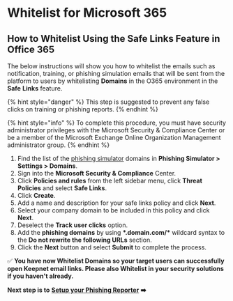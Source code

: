 # Whitelist for Microsoft 365

## How to Whitelist Using the Safe Links Feature in Office 365 <a href="#how-to-whitelist-using-the-safe-links-feature-in-office-365" id="how-to-whitelist-using-the-safe-links-feature-in-office-365"></a>

The below instructions will show you how to whitelist the emails such as notification, training, or phishing simulation emails that will be sent from the platform to users by whitelisting **Domains** in the O365 environment in the **Safe** **Links** feature.

{% hint style="danger" %}
This step is suggested to prevent any false clicks on training or phishing reports.
{% endhint %}

{% hint style="info" %}
To complete this procedure, you must have security administrator privileges with the Microsoft Security & Compliance Center or be a member of the Microsoft Exchange Online Organization Management administrator group.
{% endhint %}

1. Find the list of the [phishing simulator](https://keepnetlabs.com/products/phishing-simulator) domains in **Phishing Simulator > Settings > Domains**.
2. Sign into the **Microsoft Security & Compliance** Center.
3. Click **Policies and rules** from the left sidebar menu, click **Threat** **Policies** and select **Safe Links**.
4. Click **Create**.
5. Add a name and description for your safe links policy and click **Next**.
6. Select your company domain to be included in this policy and click **Next**.
7. Deselect the **Track user clicks** option.
8. Add the **phishing domains** by using **\*.domain.com/\*** wildcard syntax to the **Do not rewrite the following URLs** section.
9. Click the **Next** button and select **Submit** to complete the process.

✅ **You have now Whitelist Domains so your target users can successfully open Keepnet email links. Please also Whitelist in your security solutions if you haven't already.**&#x20;

**Next step is to** [**Setup your Phishing Reporter**](../6.-setup-phishing-reporter/) **➡️**

